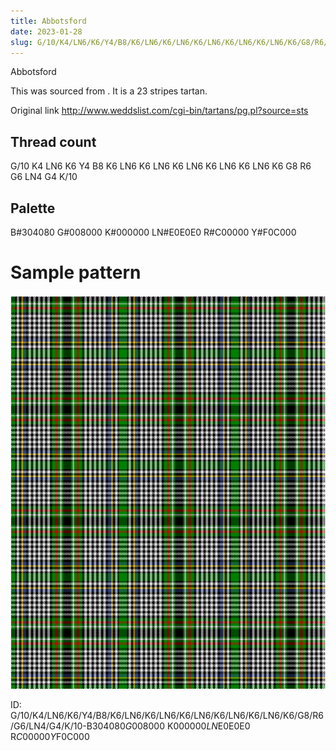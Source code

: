 ```yaml
---
title: Abbotsford
date: 2023-01-28
slug: G/10/K4/LN6/K6/Y4/B8/K6/LN6/K6/LN6/K6/LN6/K6/LN6/K6/LN6/K6/G8/R6/G6/LN4/G4/K/10-B$304080 G$008000 K$000000 LN$E0E0E0 R$C00000 Y$F0C000
---
```

Abbotsford

This was sourced from <no value>.  It is a 23 stripes tartan.

Original link http://www.weddslist.com/cgi-bin/tartans/pg.pl?source=sts

## Thread count
G/10 K4 LN6 K6 Y4 B8 K6 LN6 K6 LN6 K6 LN6 K6 LN6 K6 LN6 K6 G8 R6 G6 LN4 G4 K/10

## Palette
B#304080 G#008000 K#000000 LN#E0E0E0 R#C00000 Y#F0C000

# Sample pattern

![Tartan detail](tartan.png "G/10 K4 LN6 K6 Y4 B8 K6 LN6 K6 LN6 K6 LN6 K6 LN6 K6 LN6 K6 G8 R6 G6 LN4 G4 K/10 tartan")

ID: G/10/K4/LN6/K6/Y4/B8/K6/LN6/K6/LN6/K6/LN6/K6/LN6/K6/LN6/K6/G8/R6/G6/LN4/G4/K/10-B$304080 G$008000 K$000000 LN$E0E0E0 R$C00000 Y$F0C000